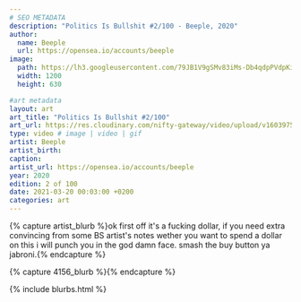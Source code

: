 ```yaml
---
# SEO METADATA
description: "Politics Is Bullshit #2/100 - Beeple, 2020"
author:
  name: Beeple
  url: https://opensea.io/accounts/beeple
image:
  path: https://lh3.googleusercontent.com/79JB1V9gSMv83iMs-Db4qdpPVdpKiyt_sjGLgs575wLEgWjSRLCzMQMoxaealYz7AVCKY_mzSy6GlOYdGt_7aaCZfg=w1200-k
  width: 1200
  height: 630

#art metadata
layout: art
art_title: "Politics Is Bullshit #2/100"
art_url: https://res.cloudinary.com/nifty-gateway/video/upload/v1603975889/Beeple/POLITICAL_BULLSHIT_uqbc8x.mp4
type: video # image | video | gif
artist: Beeple
artist_birth: 
caption: 
artist_url: https://opensea.io/accounts/beeple
year: 2020
edition: 2 of 100
date: 2021-03-20 00:03:00 +0200
categories: art
---
```



{% capture artist_blurb %}ok first off it's a fucking dollar, if you need extra convincing from some BS artist's notes wether you want to spend a dollar on this i will punch you in the god damn face. smash the buy button ya jabroni.{% endcapture %}

{% capture 4156_blurb %}{% endcapture %}


{% include blurbs.html %}
		